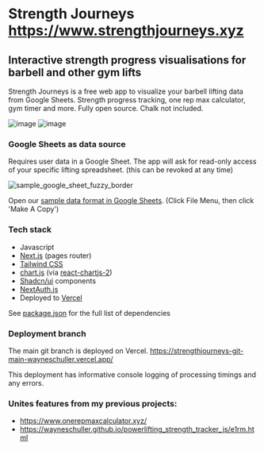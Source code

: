 <!-- @format -->
# Strength Journeys https://www.strengthjourneys.xyz
## Interactive strength progress visualisations for barbell and other gym lifts
Strength Journeys is a free web app to visualize your barbell lifting data from Google Sheets. Strength progress tracking, one rep max calculator, gym timer and more. Fully open source. Chalk not included.

![image](https://user-images.githubusercontent.com/1592295/212287626-21d46619-5f57-4869-9a6d-384f7ac4bbcb.png)
![image](https://user-images.githubusercontent.com/1592295/212287995-7f3e6694-5aaa-4a68-bf08-e51c48936025.png)

### Google Sheets as data source
Requires user data in a Google Sheet. The app will ask for read-only access of your specific lifting spreadsheet. (this can be revoked at any time)

![sample_google_sheet_fuzzy_border](https://github.com/wayneschuller/strengthjourneys/assets/1592295/16f8f5c5-efa8-4a9b-93ab-2ef8f3af816e)

Open our [sample data format in Google Sheets](https://docs.google.com/spreadsheets/d/14J9z9iJBCeJksesf3MdmpTUmo2TIckDxIQcTx1CPEO0/edit#gid=0). (Click File Menu, then click 'Make A Copy')

### Tech stack
- Javascript
- [Next.js](https://nextjs.org/) (pages router)
- [Tailwind CSS](https://tailwindcss.com/)
- [chart.js](https://www.chartjs.org/) (via [react-chartjs-2](https://react-chartjs-2.js.org/))
- [Shadcn/ui](https://ui.shadcn.com/) components
- [NextAuth.js](https://next-auth.js.org/)
- Deployed to [Vercel](https://vercel.com/home)

See [package.json](https://github.com/wayneschuller/strengthjourneys/blob/main/package.json) for the full list of dependencies
 
### Deployment branch
The main git branch is deployed on Vercel. 
https://strengthjourneys-git-main-wayneschuller.vercel.app/  

This deployment has informative console logging of processing timings and any errors.


### Unites features from my previous projects:

- https://www.onerepmaxcalculator.xyz/
- https://wayneschuller.github.io/powerlifting_strength_tracker_js/e1rm.html

